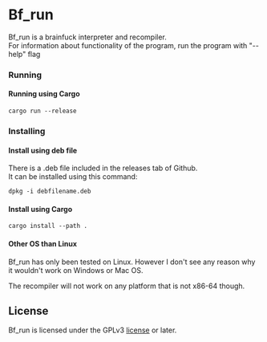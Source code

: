# Bf_run

Bf_run is a brainfuck interpreter and recompiler.  
For information about functionality of the program, run the program with "--help" flag

### Running

#### Running using Cargo

```
cargo run --release
```

### Installing

#### Install using deb file

There is a .deb file included in the releases tab of Github.  
It can be installed using this command:
```
dpkg -i debfilename.deb
```

#### Install using Cargo

```
cargo install --path .
```

#### Other OS than Linux

Bf_run has only been tested on Linux.
However I don't see any reason why it wouldn't work on Windows or Mac OS.

The recompiler will not work on any platform that is not x86-64 though.

## License

Bf_run is licensed under the GPLv3 [license](LICENSE) or later.